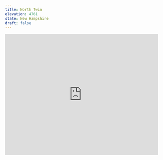 ```yaml
---
title: North Twin 
elevation: 4761
state: New Hampshire
draft: false
---
```

<iframe class="alltrails" src="https://www.alltrails.com/widget/trail/us/new-hampshire/north-twin-and-south-twin-mountain-via-north-twin-trail?u=i&sh=q5vqbr" width="100%" height="400" frameborder="0" scrolling="no" marginheight="0" marginwidth="0" title="AllTrails: Trail Guides and Maps for Hiking, Camping, and Running"></iframe>
